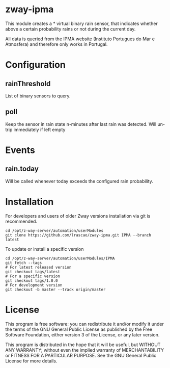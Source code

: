 # zway-ipma

This module creates a
    * virtual binary rain sensor, that indicates whether above
    a certain probability rains or not during the current day.

All data is queried from the IPMA website (Instituto Portugues do Mar e Atmosfera) and therefore only works
in Portugal.

# Configuration

## rainThreshold

List of binary sensors to query.

## poll

Keep the sensor in rain state n-minutes after last rain was detected. Will
un-trip immediately if left empty

# Events

## rain.today

Will be called whenever today exceeds the configured rain probability.

# Installation

For developers and users of older Zway versions installation via git is
recommended.

```shell
cd /opt/z-way-server/automation/userModules
git clone https://github.com/lrascao/zway-ipma.git IPMA --branch latest
```

To update or install a specific version
```shell
cd /opt/z-way-server/automation/userModules/IPMA
git fetch --tags
# For latest released version
git checkout tags/latest
# For a specific version
git checkout tags/1.0.0
# For development version
git checkout -b master --track origin/master
```

# License

This program is free software: you can redistribute it and/or modify
it under the terms of the GNU General Public License as published by
the Free Software Foundation, either version 3 of the License, or any
later version.

This program is distributed in the hope that it will be useful,
but WITHOUT ANY WARRANTY; without even the implied warranty of
MERCHANTABILITY or FITNESS FOR A PARTICULAR PURPOSE. See the
GNU General Public License for more details.
